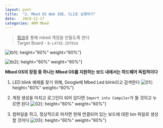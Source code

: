 ```yaml
---
layout: post
title:  "2. Mbed OS Web IDE, CLI로 실행하기"
date:   2019-12-17
categories: ARM Mbed
---
```


> [링크](https://os.mbed.com/)를 통해 mbed 계정을 만들도록 한다  
> Target Board - `B-L475E-IOT01A`

![tb1](https://drive.google.com/uc?id=19vF6KiMVYjbJai7uZffyxd4oQAZiyYxN){: height="60%" weight="60%"}

![tb2](https://drive.google.com/uc?id=17jraeQn9UEKEZoUzLeViPwXTxMAgdBkp){: height="60%" weight="60%"}

**Mbed OS의 장점 중 하나는 Mbed OS를 지원하는 보드 내에서는 하드웨어 독립적이다**

1. LED blink 예제를 찾기 위해, Google에 Mbed Led blink라고 검색한다
  ![01](https://drive.google.com/uc?id=14j-AhJkKVEEWq7DLmGZ7RY9Mo_NlQ9_t){: height="60%" weight="60%"}

2. 계정 생성을 마치고 로그인이 되어 있다면 `Import into Compiler`가 뜰 것이고 누르면 된다
  ![02](https://drive.google.com/uc?id=1hATwMPQaYe950R5cGBp4L6xw7mHkHW8o){: height="60%" weight="60%"}

3. 컴파일을 하고, 정상적으로 마치면 현재 연결되어 있는 보드에 대한 bin 파일로 생성할 것이다
  ![03](https://drive.google.com/uc?id=1uM1bCaxjhB__P3Hciqt3YEFGuyBa9ZxH){: height="60%" weight="60%"}
